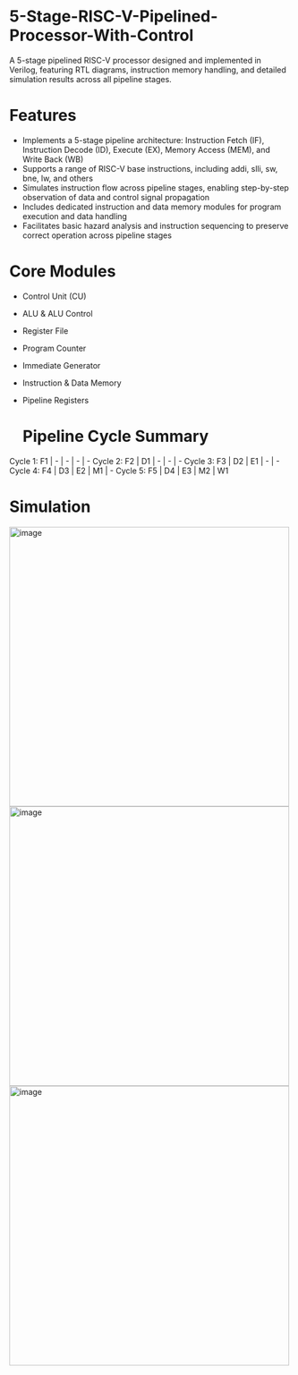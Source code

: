 # 5-Stage-RISC-V-Pipelined-Processor-With-Control
A 5-stage pipelined RISC-V processor designed and implemented in Verilog, featuring RTL diagrams, instruction memory handling, and detailed simulation results across all pipeline stages.

# Features
- Implements a 5-stage pipeline architecture: Instruction Fetch (IF), Instruction Decode (ID), Execute (EX), Memory Access (MEM), and Write Back (WB)
- Supports a range of RISC-V base instructions, including addi, slli, sw, bne, lw, and others
- Simulates instruction flow across pipeline stages, enabling step-by-step observation of data and control signal propagation
- Includes dedicated instruction and data memory modules for program execution and data handling
- Facilitates basic hazard analysis and instruction sequencing to preserve correct operation across pipeline stages

# Core Modules
- Control Unit (CU)
- ALU & ALU Control
- Register File
- Program Counter
- Immediate Generator
- Instruction & Data Memory
- Pipeline Registers

  # Pipeline Cycle Summary

Cycle 1: F1 | - | - | - | -
Cycle 2: F2 | D1 | - | - | -
Cycle 3: F3 | D2 | E1 | - | -
Cycle 4: F4 | D3 | E2 | M1 | -
Cycle 5: F5 | D4 | E3 | M2 | W1

# Simulation
<img width="500" height="500" alt="image" src="https://github.com/user-attachments/assets/3ed7ff04-8f1f-4611-aeb2-b38d7991dab8" />
<img width="500" height="500" alt="image" src="https://github.com/user-attachments/assets/e2175f5e-b0fe-486d-88e3-466fa9b0244a" /> <img width="500" height="500" alt="image" src="https://github.com/user-attachments/assets/3aa3e31d-0033-4346-ae55-e3cbe318494b" />


